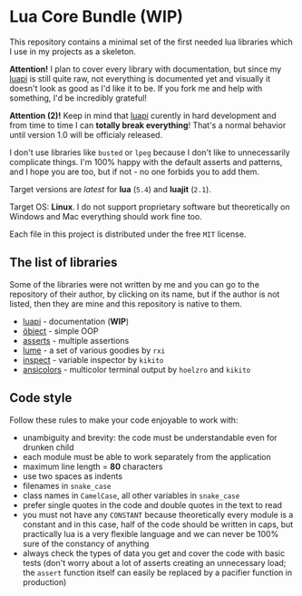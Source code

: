# Lua Core Bundle (WIP)

This repository contains a minimal set of the first needed lua libraries
which I use in my projects as a skeleton.

**Attention!** I plan to cover every library with documentation, but since my
[luapi][] is still quite raw, not everything is documented yet and visually it
doesn't look as good as I'd like it to be. If you fork me and help with
something, I'd be incredibly grateful!

**Attention (2)!** Keep in mind that [luapi][] curently in hard development
and from time to time I can **totally break everything**! That's a normal
behavior until version 1.0 will be officialy released.

I don't use libraries like `busted` or `lpeg` because I don't like to
unnecessarily complicate things. I'm 100% happy with the default asserts and
patterns, and I hope you are too, but if not - no one forbids you to add them.

Target versions are *latest* for **lua** (`5.4`) and **luajit** (`2.1`).

Target OS: **Linux**. I do not support proprietary software but theoretically
on Windows and Mac everything should work fine too.

Each file in this project is distributed under the free `MIT` license.

## The list of libraries

Some of the libraries were not written by me and you can go to the repository of
their author, by clicking on its name, but if the author is not listed, then
they are mine and this repository is native to them.

+ [luapi][] - documentation (**WIP**)
+ [öbject][] - simple OOP
+ [asserts][] - multiple assertions
+ [lume][] - a set of various goodies by `rxi`
+ [inspect][] - variable inspector by `kikito`
+ [ansicolors][] - multicolor terminal output by `hoelzro` and `kikito`

[öbject]: lib/object
[luapi]: lib/luapi
[asserts]: lib/asserts
[lume]: https://github.com/rxi/lume
[inspect]: https://github.com/kikito/inspect.lua
[ansicolors]: https://github.com/kikito/ansicolors.lua

## Code style

Follow these rules to make your code enjoyable to work with:

+ unambiguity and brevity: the code must be understandable even for
  drunken child
+ each module must be able to work separately from the application
+ maximum line length = **80** characters
+ use two spaces as indents
+ filenames in `snake_case`
+ class names in `CamelCase`, all other variables in `snake_case`
+ prefer single quotes in the code and double quotes in the text to read
+ you must not have any `CONSTANT` because theoretically every module is a
  constant and in this case, half of the code should be written in caps, but
  practically lua is a very flexible language and we can never be 100% sure of
  the constancy of anything
+ always check the types of data you get and cover the code with basic tests
  (don't worry about a lot of asserts creating an unnecessary load; the `assert`
  function itself can easily be replaced by a pacifier function in production)
